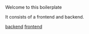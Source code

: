 Welcome to this boilerplate

It consists of a frontend and backend.

[backend](/server)
[frontend](/bij)